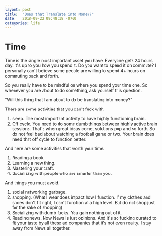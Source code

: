 ```yaml
---
layout: post
title:  "Does that Translate into Money?"
date:   2018-09-22 09:48:18 -0700
categories: life
---
```


# Time

Time is the single most important asset you have. Everyone gets 24 hours day. It's up to you how you spend it. Do you want to spend it on commute? I personally can't believe some people are willing to spend 4+ hours on commuting back and forth.

So you really have to be mindful on where you spend your time one. So whenever you are about to do something, ask yourself this question.

"Will this thing that I am about to do be translating into money?"

There are some activities that you can't fuck with.

1. sleep. The most important activity to have highly functioning brain. 
2. Off cycle. You need to do some dumb things between highly active brain sessions. That's when great ideas come, solutions pop and so forth. So do not feel bad about watching a football game or two. Your brain does need that off cycle to function better.

And here are some activities that worth your time.

1. Reading a book.
2. Learning a new thing.
3. Mastering your craft.
4. Socializing with people who are smarter than you.

And things you must avoid.

1. social networking garbage.
2. shopping. (What I wear does impact how I function. If my clothes and shoes don't fit right, I can't function at a high level. But do not shop just for the sake of shopping)
3. Socializing with dumb fucks. You gain nothing out of it.
4. Reading news. Now News is just opinions. And it's so fucking curated to fit your taste by all these ad companies that it's not even reality. I stay away from News all together.